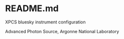 # README.md

XPCS bluesky instrument configuration

Advanced Photon Source, Argonne National Laboratory
